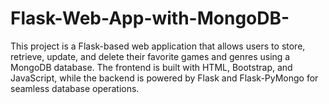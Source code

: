 # Flask-Web-App-with-MongoDB-
This project is a Flask-based web application that allows users to store, retrieve, update, and delete their favorite games and genres using a MongoDB database. The frontend is built with HTML, Bootstrap, and JavaScript, while the backend is powered by Flask and Flask-PyMongo for seamless database operations.
